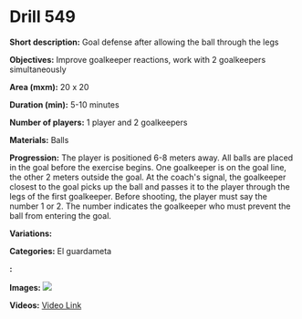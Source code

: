 # Drill 549

**Short description:**
Goal defense after allowing the ball through the legs

**Objectives:**
Improve goalkeeper reactions, work with 2 goalkeepers simultaneously

**Area (mxm):**
20 x 20

**Duration (min):**
5-10 minutes

**Number of players:**
1 player and 2 goalkeepers

**Materials:**
Balls

**Progression:**
The player is positioned 6-8 meters away. All balls are placed in the goal before the exercise begins. One goalkeeper is on the goal line, the other 2 meters outside the goal. At the coach's signal, the goalkeeper closest to the goal picks up the ball and passes it to the player through the legs of the first goalkeeper. Before shooting, the player must say the number 1 or 2. The number indicates the goalkeeper who must prevent the ball from entering the goal.

**Variations:**


**Categories:**
El guardameta

**:**


**Images:**
![](https://www.coachingfutsal.com/\images\4b88f838803a20e07725e324c57ca2e084e28e4656aad10f64dc99bff6cf3a42c9d28f9561e15f9edd2278e7314c98b549c1c0ce3c5bbe7f2ffcc936e73cb4804ea98897ebe80.png)

**Videos:**
[Video Link](https://www.youtube.com/embed/CtcJuhfs1GE)

